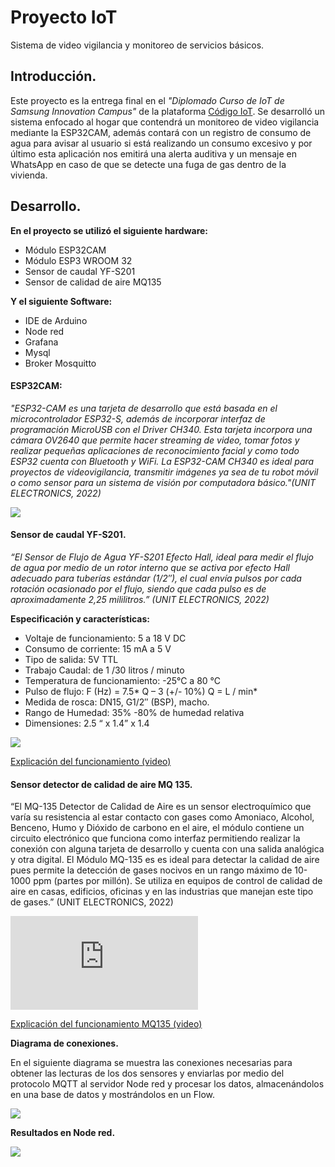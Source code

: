 # Proyecto IoT

Sistema de video vigilancia y monitoreo de servicios básicos.

## Introducción.
Este proyecto es la entrega final en el *"Diplomado Curso de IoT de Samsung Innovation Campus"* de la plataforma [Código IoT](https://edu.codigoiot.com/ "Código IoT"). Se desarrolló un sistema enfocado al hogar que contendrá un monitoreo de video vigilancia mediante la ESP32CAM, además contará con un registro de consumo de agua para avisar al usuario si está realizando un consumo excesivo y por último esta aplicación nos emitirá una alerta auditiva y un mensaje en WhatsApp en caso de que se detecte una fuga de gas dentro de la vivienda.

## Desarrollo.

**En el proyecto se utilizó el siguiente hardware:**
- Módulo ESP32CAM
- Módulo ESP3 WROOM 32
- Sensor de caudal YF-S201
- Sensor de calidad de aire MQ135

**Y el siguiente Software:**
- IDE de Arduino
- Node red
- Grafana
- Mysql
- Broker Mosquitto

#### **ESP32CAM:**
*"ESP32-CAM es una tarjeta de desarrollo que está basada en el microcontrolador ESP32-S, además de incorporar interfaz de programación MicroUSB con el Driver CH340. Esta tarjeta incorpora una cámara OV2640 que permite hacer streaming de video, tomar fotos y realizar pequeñas aplicaciones de reconocimiento facial y como todo ESP32 cuenta con Bluetooth y WiFi. La ESP32-CAM CH340 es ideal para proyectos de videovigilancia, transmitir imágenes ya sea de tu robot móvil o como sensor para un sistema de visión por computadora básico."(UNIT ELECTRONICS, 2022)*

![](https://scontent.fmex27-1.fna.fbcdn.net/v/t39.30808-6/322620556_845670449848200_1766737508608148737_n.jpg?_nc_cat=111&ccb=1-7&_nc_sid=730e14&_nc_ohc=M1g3VuAwAhQAX8OrRks&_nc_ht=scontent.fmex27-1.fna&oh=00_AfDohcq0TIc2zHVhcT-rxCqwergy7-cHihGJraS3XfN6hA&oe=63AFF664)

#### **Sensor de caudal YF-S201.**

*“El Sensor de Flujo de Agua YF-S201 Efecto Hall, ideal para medir el flujo de agua por medio de un rotor interno que se activa por efecto Hall adecuado para tuberías estándar (1/2″), el cual envía pulsos por cada rotación ocasionado por el flujo, siendo que cada pulso es de aproximadamente 2,25 mililitros.” (UNIT ELECTRONICS, 2022)*

**Especificación y características:** 

- Voltaje de funcionamiento: 5 a 18 V DC
- Consumo de corriente: 15 mA a 5 V
- Tipo de salida: 5V TTL
- Trabajo Caudal: de 1 /30 litros / minuto
- Temperatura de funcionamiento: -25°C a 80 °C
- Pulso de flujo: F (Hz) = 7.5* Q – 3 (+/- 10%) Q = L / min*
- Medida de rosca: DN15, G1/2″ (BSP), macho.
- Rango de Humedad: 35% -80% de humedad relativa
- Dimensiones: 2.5 “ x 1.4” x 1.4

![](https://electronicamade.com/wp-content/uploads/2020/04/arduino-caudalimetro-esquema.png)

[Explicación del funcionamiento (video)](https://youtu.be/8Os665VJvwY "Explicación del funcionamiento (video)")

#### **Sensor detector de calidad de aire MQ 135.**
“El MQ-135 Detector de Calidad de Aire es un sensor electroquímico que varía su resistencia al estar contacto con gases como Amoniaco, Alcohol, Benceno, Humo y Dióxido de carbono en el aire, el módulo contiene un circuito electrónico que funciona como interfaz permitiendo realizar la conexión con alguna tarjeta de desarrollo y cuenta con una salida analógica y otra digital.
El Módulo MQ-135 es es ideal para detectar la calidad de aire pues permite la detección de gases nocivos en un rango máximo de 10-1000 ppm (partes por millón). Se utiliza en equipos de control de calidad de aire en casas, edificios, oficinas y en las industrias que manejan este tipo de gases.” (UNIT ELECTRONICS, 2022)

![](https://www.waveshare.com/w/fkbk/swtumb.php?f=MQ-135-Gas-Sensor_l.jpg&width=300)

[Explicación del funcionamiento MQ135 (video)](https://youtu.be/uMnx8sM3n98 "Explicación del funcionamiento MQ135 (video)")

**Diagrama de conexiones.**

En el siguiente diagrama se muestra las conexiones necesarias para obtener las lecturas de los dos sensores y enviarlas por medio del protocolo MQTT al servidor Node red y procesar los datos, almacenándolos en una base de datos y mostrándolos en un Flow.

![](https://scontent.fmex27-1.fna.fbcdn.net/v/t39.30808-6/322468120_700141891459810_4420626460333194085_n.jpg?stp=dst-jpg_s600x600&_nc_cat=104&ccb=1-7&_nc_sid=730e14&_nc_ohc=VdFl9iIrLjoAX_YFeQ6&_nc_oc=AQndvn0yV1NMe--Lg_c7dO7Ya-nYUZziJHVOejYv5Cp1G_5KchHju8a3OQPCb2sTYlcuFdIfGkQgY-pav6szVrN9&_nc_ht=scontent.fmex27-1.fna&oh=00_AfCe1yFKSr9S58GNEt5IFEPEcA3diJwCZitPsgklPndg2A&oe=63B17E66)

**Resultados en Node red.**

![](https://scontent.fmex27-1.fna.fbcdn.net/v/t39.30808-6/322113998_1339695213534422_4898545840929984890_n.jpg?_nc_cat=108&ccb=1-7&_nc_sid=730e14&_nc_ohc=9VghdV-tDf4AX_RC9ii&_nc_ht=scontent.fmex27-1.fna&oh=00_AfDkXqBakVfvIiT80Dbxjeu1Qd1NAr3DDb43LMUoDrop9g&oe=63AFD165)